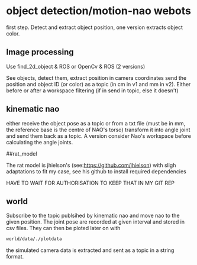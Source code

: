 # object detection/motion-nao webots
first step. Detect and extract object position, one version extracts object color. 

## Image processing

Use find_2d_object & ROS or OpenCv & ROS (2 versions)

See objects, detect them, extract position in camera coordinates send the position and object ID (or color) as a topic (in cm in v1 and mm in v2). 
Either before or after a workspace filtering (if in send in topic, else it doesn't)

## kinematic nao

either receive the object pose as a topic or from a txt file (must be in mm, the reference base is the centre of NAO's torso)
transform it into angle joint and send them back as a topic.
A version consider Nao's workspace before calculating the angle joints.

##rat_model

The rat model is jhielson's (see:https://github.com/jhielson) with sligh adaptations to fit my case, see his github to install required dependencies

HAVE TO WAIT FOR AUTHORISATION TO KEEP THAT IN MY GIT REP


## world

Subscribe to the topic publsihed by kinematic nao and move nao to the given position.
The joint pose are recorded at given interval and stored in csv files. 
They can then be ploted later on with 
```bash
world/data/./plotdata
```

the simulated camera data is extracted and sent as a topic in a string format.
